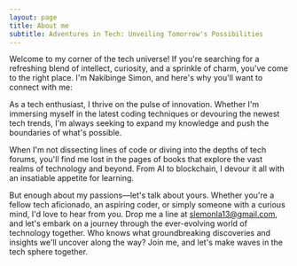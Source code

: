 ```yaml
---
layout: page
title: About me
subtitle: Adventures in Tech: Unveiling Tomorrow's Possibilities
---
```


Welcome to my corner of the tech universe! If you're searching for a refreshing blend of intellect, curiosity, and a sprinkle of charm, you've come to the right place. I'm Nakibinge Simon, and here's why you'll want to connect with me:

As a tech enthusiast, I thrive on the pulse of innovation. Whether I'm immersing myself in the latest coding techniques or devouring the newest tech trends, I'm always seeking to expand my knowledge and push the boundaries of what's possible.

When I'm not dissecting lines of code or diving into the depths of tech forums, you'll find me lost in the pages of books that explore the vast realms of technology and beyond. From AI to blockchain, I devour it all with an insatiable appetite for learning.

But enough about my passions—let's talk about yours. Whether you're a fellow tech aficionado, an aspiring coder, or simply someone with a curious mind, I'd love to hear from you. Drop me a line at [slemonla13@gmail.com](mailto:slemonla13@gmail.com), and let's embark on a journey through the ever-evolving world of technology together. Who knows what groundbreaking discoveries and insights we'll uncover along the way? Join me, and let's make waves in the tech sphere together.

